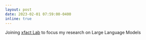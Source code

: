 ```yaml
---
layout: post
date: 2023-02-01 07:59:00-0400
inline: true
---
```


Joining <a href='https://xfact.net/'> xfact Lab</a> to focus my research on Large Language Models